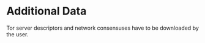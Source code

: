 # Additional Data



Tor server descriptors and network consensuses have to be downloaded by the user.